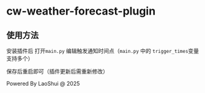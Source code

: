 # cw-weather-forecast-plugin

## 使用方法
安装插件后 打开`main.py` 编辑触发通知时间点（`main.py` 中的 `trigger_times`变量 支持多个）

保存后重启即可（插件更新后需重新修改）

Powered By LaoShui @ 2025
